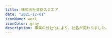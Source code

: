 ```yaml
---
title: 株式会社資格スクエア
date: "2021-12-01"
iconName: work
iconColor: gray
description: 事業の分社化により、社名が変わりました。
---
```

